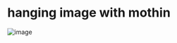 # hanging image with mothin
 
![image](https://github.com/rimonenaffi/hanging-image/assets/114850164/860f0e0b-f238-480f-bad6-3b3f04934cc8)
